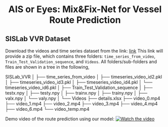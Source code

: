<h1 align="center">AIS or Eyes: Mix&Fix-Net for Vessel Route Prediction</h1>


## SISLab VVR Dataset
Download the videos and time series dataset from the link: [link](https://usf.box.com/s/kpiihxlq4ugxxbuva2k9hzcmihsn36y5)
This link will provide a zip file, which contains three folders: ```time_series_from_video```, ```Train_Test_Validation_sequence```, and ```Videos```.
All folders/sub-folders and files are shown in a tree in the following,

SISLab_VVR
│
├── time_series_from_video
│   ├── timeseries_video_id2.pkl
│   ├── timeseries_video_id3.pkl
│   ├── timeseries_video_id4.pkl
│   └── timeseries_video_id6.pkl
│
├── Train_Test_Validation_sequence
│   ├── testx.npy
│   ├── testy.npy
│   ├── trainx.npy
│   ├── trainy.npy
│   ├── valx.npy
│   └── valy.npy
│
└── Videos
    ├──  details.xlsx
 	├── video_0.mp4
	├── video_1.mp4
	├── video_2.mp4
	├── video_3.mp4
	├── video_4.mp4
	├── video_6.mp4
	└── video_temp.mp4


Demo video of the route prediction using our model:
[![Watch the video](https://img.youtube.com/vi/CgXx3Pa-xzY/maxresdefault.jpg)](https://youtu.be/CgXx3Pa-xzY)

